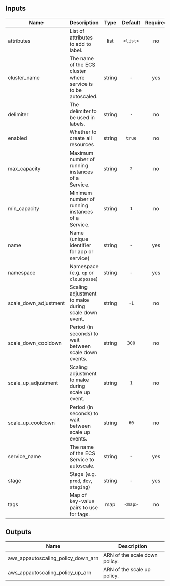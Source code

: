 
## Inputs

| Name | Description | Type | Default | Required |
|------|-------------|:----:|:-----:|:-----:|
| attributes | List of attributes to add to label. | list | `<list>` | no |
| cluster_name | The name of the ECS cluster where service is to be autoscaled. | string | - | yes |
| delimiter | The delimiter to be used in labels. | string | `-` | no |
| enabled | Whether to create all resources | string | `true` | no |
| max_capacity | Maximum number of running instances of a Service. | string | `2` | no |
| min_capacity | Minimum number of running instances of a Service. | string | `1` | no |
| name | Name (unique identifier for app or service) | string | - | yes |
| namespace | Namespace (e.g. `cp` or `cloudposse`) | string | - | yes |
| scale_down_adjustment | Scaling adjustment to make during scale down event. | string | `-1` | no |
| scale_down_cooldown | Period (in seconds) to wait between scale down events. | string | `300` | no |
| scale_up_adjustment | Scaling adjustment to make during scale up event. | string | `1` | no |
| scale_up_cooldown | Period (in seconds) to wait between scale up events. | string | `60` | no |
| service_name | The name of the ECS Service to autoscale. | string | - | yes |
| stage | Stage (e.g. `prod`, `dev`, `staging`) | string | - | yes |
| tags | Map of key-value pairs to use for tags. | map | `<map>` | no |

## Outputs

| Name | Description |
|------|-------------|
| aws_appautoscaling_policy_down_arn | ARN of the scale down policy. |
| aws_appautoscaling_policy_up_arn | ARN of the scale up policy. |

